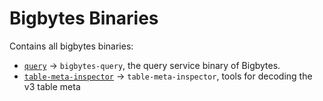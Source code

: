 # Bigbytes Binaries

Contains all bigbytes binaries:

- [`query`](./query/) -> `bigbytes-query`, the query service binary of Bigbytes.
- [`table-meta-inspector`](./tool/table_meta_inspector.rs) -> `table-meta-inspector`, tools for decoding the v3 table meta
